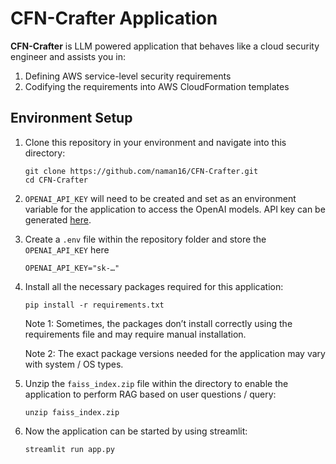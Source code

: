 # CFN-Crafter Application

**CFN-Crafter** is LLM powered application that behaves like a cloud security engineer and assists you in:
1. Defining AWS service-level security requirements
2. Codifying the requirements into AWS CloudFormation templates

## Environment Setup

1. Clone this repository in your environment and navigate into this directory:
    ```shell
    git clone https://github.com/naman16/CFN-Crafter.git
    cd CFN-Crafter
    ```
2. `OPENAI_API_KEY` will need to be created and set as an environment variable for the application to access the OpenAI models. API key can be generated [here](https://platform.openai.com/account/api-keys).
3. Create a `.env` file within the repository folder and store the `OPENAI_API_KEY` here 
    ```shell
    OPENAI_API_KEY="sk-…"
    ```
4. Install all the necessary packages required for this application:
    ```shell
    pip install -r requirements.txt
    ```
    Note 1: Sometimes, the packages don’t install correctly using the requirements file and may require manual installation.
    
    Note 2: The exact package versions needed for the application may vary with system / OS types.
5. Unzip the `faiss_index.zip` file within the directory to enable the application to perform RAG based on user questions / query:
    ```shell
    unzip faiss_index.zip
    ```
6. Now the application can be started by using streamlit:
    ```shell
    streamlit run app.py
    ```